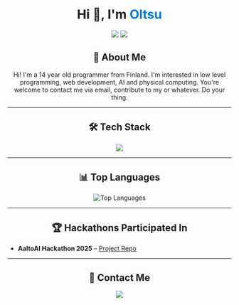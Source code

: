 
<div align="center">
  <h1>Hi 👋, I'm <span style="color:#0078D4">Oltsu</span></h1>
  <p>
    <a href="https://oltsu.dev"><img src="https://img.shields.io/badge/Website-oltsu.dev-0A0A0A?style=for-the-badge&logo=firefox&logoColor=white"></a>
    <a href="https://twitter.com/ItzRealOLtsu"><img src="https://img.shields.io/badge/Twitter-@ItzRealOLtsu-1DA1F2?style=for-the-badge&logo=twitter&logoColor=white"></a>
  </p>
</div>


<h2 align="center">🚀 About Me</h2>

<p align="center">
  Hi! I'm a 14 year old programmer from Finland. I'm interested in low level programming, web development, AI and physical computing.
  You're welcome to contact me via email, contribute to my or whatever. Do your thing.
</p>

---

<h2 align="center">🛠 Tech Stack</h2>
<p align="center">
  <img src="https://skillicons.dev/icons?i=cpp,cs,ts,js,python,java,react,git,arch,docker,postgresql" />
</p>

---

<h2 align="center">📊 Top Languages</h2>
<p align="center">
  <img src="https://github-readme-stats.vercel.app/api/top-langs/?username=Oltsu-code&layct&theme=tokyonight" alt="Top Languages" />
</p>

---

<h2 align="center">🏆 Hackathons Participated In</h2>
<ul>
  <li><b>AaltoAI Hackathon 2025</b> – <a href="https://github.com/Covert-Studios/AaltoAI-hackathon-2025">Project Repo</a></li>
</ul>

---

<h2 align="center">💬 Contact Me</h2>

<p align="center">
  <a href="mailto:oltsu@oltsu.dev"><img src="https://img.shields.io/badge/Email-oltsu@oltsu.dev-D14836?style=for-the-badge&logo=gmail&logoColor=white"></a>
</p>
